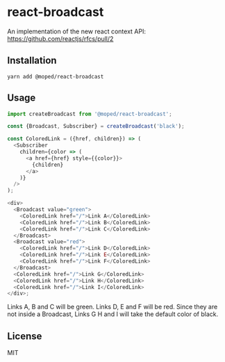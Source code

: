 # react-broadcast

An implementation of the new react context API: https://github.com/reactjs/rfcs/pull/2

## Installation

```
yarn add @moped/react-broadcast
```

## Usage

```ts
import createBroadcast from '@moped/react-broadcast';

const {Broadcast, Subscriber} = createBroadcast('black');

const ColoredLink = ({href, children}) => (
  <Subscriber
    children={color => (
      <a href={href} style={{color}}>
        {children}
      </a>
    )}
  />
);

<div>
  <Broadcast value="green">
    <ColoredLink href="/">Link A</ColoredLink>
    <ColoredLink href="/">Link B</ColoredLink>
    <ColoredLink href="/">Link C</ColoredLink>
  </Broadcast>
  <Broadcast value="red">
    <ColoredLink href="/">Link D</ColoredLink>
    <ColoredLink href="/">Link E</ColoredLink>
    <ColoredLink href="/">Link F</ColoredLink>
  </Broadcast>
  <ColoredLink href="/">Link G</ColoredLink>
  <ColoredLink href="/">Link H</ColoredLink>
  <ColoredLink href="/">Link I</ColoredLink>
</div>;
```

Links A, B and C will be green. Links D, E and F will be red. Since they are not inside a Broadcast, Links G H and I will take the default color of black.

## License

MIT
